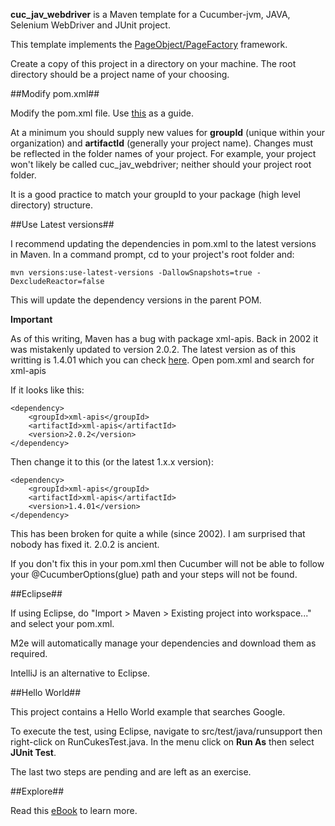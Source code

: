 **cuc_jav_webdriver** is a Maven template for a Cucumber-jvm, JAVA, Selenium WebDriver and JUnit project. 

This template implements the [PageObject/PageFactory](http://www.guru99.com/page-object-model-pom-page-factory-in-selenium-ultimate-guide.html) framework.

Create a copy of this project in a directory on your machine. The root directory should be a project name of your choosing.

##Modify pom.xml##

Modify the pom.xml file.  Use [this](https://maven.apache.org/pom.html) as a guide.

At a minimum you should supply new values for **groupId** (unique within your organization) and **artifactId** (generally your project name). Changes must be reflected in the folder names of your project. For example, your project won't likely be called cuc_jav_webdriver; neither should your project root folder.

It is a good practice to match your groupId to your package (high level directory) structure.

##Use Latest versions##

I recommend updating the dependencies in pom.xml to the latest versions in Maven.  In a command prompt, cd to your project's root folder and:

    mvn versions:use-latest-versions -DallowSnapshots=true -DexcludeReactor=false

This will update the dependency versions in the parent POM.

**Important** 

As of this writing, Maven has a bug with package xml-apis. Back in 2002 it was mistakenly updated to version 2.0.2.  The latest version as of this writting is 1.4.01 which you can check [here](http://mvnrepository.com/artifact/xml-apis/xml-apis).
Open pom.xml and search for xml-apis

If it looks like this:

    <dependency>
	    <groupId>xml-apis</groupId>
	    <artifactId>xml-apis</artifactId>
	    <version>2.0.2</version>
    </dependency>

Then change it to this (or the latest 1.x.x version):

    <dependency>
      	<groupId>xml-apis</groupId>
    	<artifactId>xml-apis</artifactId>
    	<version>1.4.01</version>
    </dependency>

This has been broken for quite a while (since 2002).  I am surprised that nobody has fixed it. 2.0.2 is ancient.

If you don't fix this in your pom.xml then Cucumber will not be able to follow your @CucumberOptions(glue) path and your steps will not be found.

##Eclipse##

If using Eclipse, do "Import > Maven > Existing project into workspace..." and select your pom.xml.

M2e will automatically manage your dependencies and download them as required.

IntelliJ is an alternative to Eclipse.

##Hello World##

This project contains a Hello World example that searches Google.

To execute the test, using Eclipse, navigate to src/test/java/runsupport then right-click on RunCukesTest.java.
In the menu click on **Run As** then select **JUnit Test**.

The last two steps are pending and are left as an exercise.

##Explore##

Read this [eBook](https://git-scm.com/book/en/v2) to learn more.




